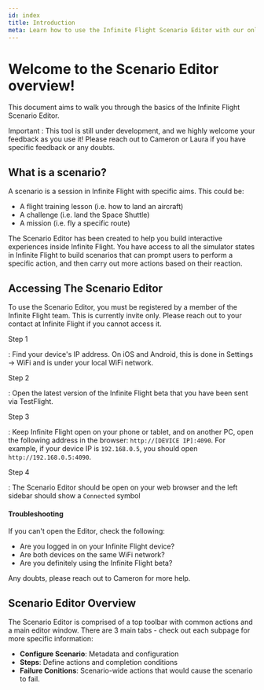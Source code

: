 ```yaml
---
id: index
title: Introduction
meta: Learn how to use the Infinite Flight Scenario Editor with our online documentation.
---
```


# Welcome to the Scenario Editor overview!

This document aims to walk you through the basics of the Infinite Flight Scenario Editor.

Important
: This tool is still under development, and we highly welcome your feedback as you use it! Please reach out to Cameron or Laura if you have specific feedback or any doubts.

## What is a scenario?

A scenario is a session in Infinite Flight with specific aims. This could be:

 - A flight training lesson (i.e. how to land an aircraft)
 - A challenge (i.e. land the Space Shuttle)
 - A mission (i.e. fly a specific route)

The Scenario Editor has been created to help you build interactive experiences inside Infinite Flight. You have access to all the simulator states in Infinite Flight to build scenarios that can prompt users to perform a specific action, and then carry out more actions based on their reaction.

## Accessing The Scenario Editor

To use the Scenario Editor, you must be registered by a member of the Infinite Flight team. This is currently invite only. Please reach out to your contact at Infinite Flight if you cannot access it.


Step 1

: Find your device's IP address. On iOS and Android, this is done in Settings -> WiFi and is under your local WiFi network.

Step 2

: Open the latest version of the Infinite Flight beta that you have been sent via TestFlight.

Step 3

: Keep Infinite Flight open on your phone or tablet, and on another PC, open the following address in the browser: `http://[DEVICE IP]:4090`. For example, if your device IP is `192.168.0.5`, you should open `http://192.168.0.5:4090`.

Step 4

: The Scenario Editor should be open on your web browser and the left sidebar should show a `Connected` symbol

#### Troubleshooting

If you can't open the Editor, check the following:

 - Are you logged in on your Infinite Flight device?
 - Are both devices on the same WiFi network?
 - Are you definitely using the Infinite Flight beta?

Any doubts, please reach out to Cameron for more help.

## Scenario Editor Overview

The Scenario Editor is comprised of a top toolbar with common actions and a main editor window. There are 3 main tabs - check out each subpage for more specific information:

 - **Configure Scenario**: Metadata and configuration
 - **Steps**: Define actions and completion conditions
 - **Failure Conitions**: Scenario-wide actions that would cause the scenario to fail.

